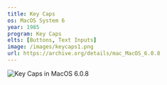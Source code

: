 ```yaml
---
title: Key Caps
os: MacOS System 6
year: 1985
program: Key Caps
elts: [Buttons, Text Inputs]
image: /images/keycaps1.png
url: https://archive.org/details/mac_MacOS_6.0.8
---
```


![Key Caps in MacOS 6.0.8](/images/keycaps1.png)
